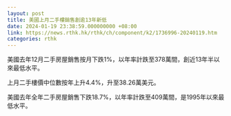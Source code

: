 ```yaml
---
layout: post
title: 美國上月二手樓銷售創逾13年新低
date: 2024-01-19 23:38:59.000000000 +08:00
link: https://news.rthk.hk/rthk/ch/component/k2/1736996-20240119.htm
categories: rthk
---
```


美國去年12月二手房屋銷售按月下跌1%，以年率計跌至378萬間，創近13年半以來最低水平。

上月二手樓價中位數按年上升4.4%，升至38.26萬美元。

美國去年全年二手房屋銷售下跌18.7%，以年率計跌至409萬間，是1995年以來最低水平。
